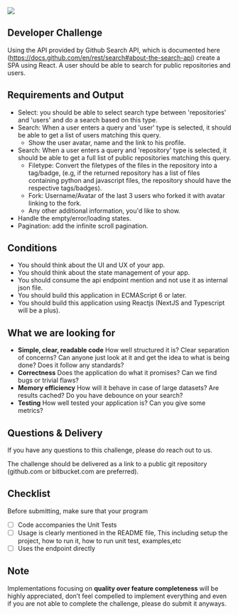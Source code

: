 ![](https://argaamplus.s3.amazonaws.com/159afd60-8669-4140-aa9e-fe46791f515d.png)

## Developer Challenge
Using the API provided by Github Search API, which is documented
here (https://docs.github.com/en/rest/search#about-the-search-api) create a SPA using React. A user should be able to search for public repositories and users.

## Requirements and Output
- Select: you should be able to select search type between 'repositories' and 'users' and do a search based on this type.
- Search: When a user enters a query and 'user' type is selected, it should be able to
get a list of users matching this query.
  - Show the user avatar, name and the link to his profile.
- Search: When a user enters a query and 'repository' type is selected, it should be able to
get a full list of public repositories matching this query.
  - Filetype: Convert the filetypes of the files in the repository into a
  tag/badge, (e.g, if the returned repository has a list of files
  containing python and javascript files, the repository should have the
  respective tags/badges).
  - Fork: Username/Avatar of the last 3 users who forked it with
  avatar linking to the fork.
  - Any other additional information, you'd like to show.
- Handle the empty/error/loading states.
- Pagination: add the infinite scroll pagination.


## Conditions
- You should think about the UI and UX of your app.
- You should think about the state management of your app.
- You should consume the api endpoint mention and not use it as internal json file.
- You should build this application in ECMAScript 6 or later.
- You should build this application using Reactjs (NextJS and Typescript will be a plus).

## What we are looking for

- **Simple, clear, readable code** How well structured it is? Clear separation of concerns? Can anyone just look at it and get the idea to
what is being done? Does it follow any standards?
- **Correctness** Does the application do what it promises? Can we find bugs or trivial flaws?
- **Memory efficiency** How will it behave in case of large datasets? Are results cached? Do you have debounce on your search?
- **Testing** How well tested your application is? Can you give some metrics?


## Questions & Delivery

If you have any questions to this challenge, please do reach out to us.

The challenge should be delivered as a link to a public git repository (github.com or bitbucket.com are preferred).

## Checklist

Before submitting, make sure that your program

- [ ] Code accompanies the Unit Tests
- [ ] Usage is clearly mentioned in the README file, This including setup the project, how to run it, how to run unit test, examples,etc
- [ ] Uses the endpoint directly

## Note

Implementations focusing on **quality over feature completeness** will be highly appreciated,  don’t feel compelled to implement everything and even if you are not able to complete the challenge, please do submit it anyways.


